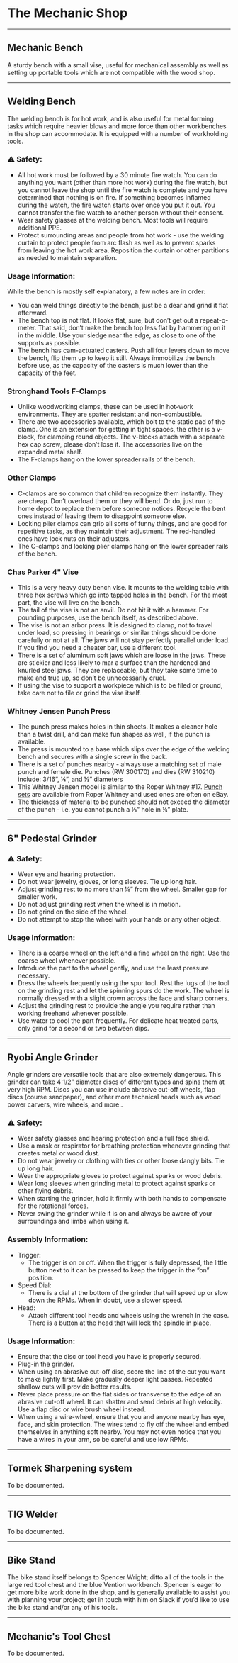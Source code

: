 # The Mechanic Shop

---

## Mechanic Bench

A sturdy bench with a small vise, useful for mechanical assembly as well as setting up portable tools which are not compatible with the wood shop.

---

## Welding Bench

The welding bench is for hot work, and is also useful for metal forming tasks which require heavier blows and more force than other workbenches in the shop can accommodate. It is equipped with a number of workholding tools.

### ⚠️ Safety:

- All hot work must be followed by a 30 minute fire watch. You can do anything you want (other than more hot work) during the fire watch, but you cannot leave the shop until the fire watch is complete and you have determined that nothing is on fire. If something becomes inflamed during the watch, the fire watch starts over once you put it out. You cannot transfer the fire watch to another person without their consent.
- Wear safety glasses at the welding bench. Most tools will require additional PPE.
- Protect surrounding areas and people from hot work - use the welding curtain to protect people from arc flash as well as to prevent sparks from leaving the hot work area. Reposition the curtain or other partitions as needed to maintain separation.

### Usage Information:

While the bench is mostly self explanatory, a few notes are in order:

- You can weld things directly to the bench, just be a dear and grind it flat afterward.
- The bench top is not flat. It looks flat, sure, but don’t get out a repeat-o-meter. That said, don’t make the bench top less flat by hammering on it in the middle. Use your sledge near the edge, as close to one of the supports as possible.
- The bench has cam-actuated casters. Push all four levers down to move the bench, flip them up to keep it still. Always immobilize the bench before use, as the capacity of the casters is much lower than the capacity of the feet.

### Stronghand Tools F-Clamps

- Unlike woodworking clamps, these can be used in hot-work environments. They are spatter resistant and non-combustible.
- There are two accessories available, which bolt to the static pad of the clamp. One is an extension for getting in tight spaces, the other is a v-block, for clamping round objects. The v-blocks attach with a separate hex cap screw, please don’t lose it. The accessories live on the expanded metal shelf.
- The F-clamps hang on the lower spreader rails of the bench.

### Other Clamps

- C-clamps are so common that children recognize them instantly. They are cheap. Don’t overload them or they will bend. Or do, just run to home depot to replace them before someone notices. Recycle the bent ones instead of leaving them to disappoint someone else.
- Locking plier clamps can grip all sorts of funny things, and are good for repetitive tasks, as they maintain their adjustment. The red-handled ones have lock nuts on their adjusters.
- The C-clamps and locking plier clamps hang on the lower spreader rails of the bench.

### Chas Parker 4" Vise

- This is a very heavy duty bench vise. It mounts to the welding table with three hex screws which go into tapped holes in the bench. For the most part, the vise will live on the bench.
- The tail of the vise is not an anvil. Do not hit it with a hammer. For pounding purposes, use the bench itself, as described above.
- The vise is not an arbor press. It is designed to clamp, not to travel under load, so pressing in bearings or similar things should be done carefully or not at all. The jaws will not stay perfectly parallel under load. If you find you need a cheater bar, use a different tool.
- There is a set of aluminum soft jaws which are loose in the jaws. These are stickier and less likely to mar a surface than the hardened and knurled steel jaws. They are replaceable, but they take some time to make and true up, so don’t be unnecessarily cruel.
- If using the vise to support a workpiece which is to be filed or ground, take care not to file or grind the vise itself.

### Whitney Jensen Punch Press

- The punch press makes holes in thin sheets. It makes a cleaner hole than a twist drill, and can make fun shapes as well, if the punch is available.
- The press is mounted to a base which slips over the edge of the welding bench and secures with a single screw in the back.
- There is a set of punches nearby - always use a matching set of male punch and female die. Punches (RW 300170) and dies (RW 310210) include: 3/16”, ¼”, and ½” diameters
- This Whitney Jensen model is similar to the Roper Whitney #17. [Punch sets](https://www.roperwhitney.com/our-products/no-17-type-o-round-punch-die-set/) are available from Roper Whitney and used ones are often on eBay.
- The thickness of material to be punched should not exceed the diameter of the punch - i.e. you cannot punch a ⅛” hole in ¼” plate.

---

## 6" Pedestal Grinder

### ⚠️ Safety:

- Wear eye and hearing protection.
- Do not wear jewelry, gloves, or long sleeves. Tie up long hair.
- Adjust grinding rest to no more than ⅛” from the wheel. Smaller gap for smaller work.
- Do not adjust grinding rest when the wheel is in motion.
- Do not grind on the side of the wheel.
- Do not attempt to stop the wheel with your hands or any other object.

### Usage Information:

- There is a coarse wheel on the left and a fine wheel on the right. Use the coarse wheel whenever possible.
- Introduce the part to the wheel gently, and use the least pressure necessary.
- Dress the wheels frequently using the spur tool. Rest the lugs of the tool on the grinding rest and let the spinning spurs do the work. The wheel is normally dressed with a slight crown across the face and sharp corners.
- Adjust the grinding rest to provide the angle you require rather than working freehand whenever possible.
- Use water to cool the part frequently. For delicate heat treated parts, only grind for a second or two between dips.

---

## Ryobi Angle Grinder

Angle grinders are versatile tools that are also extremely dangerous. This grinder can take 4 1/2” diameter discs of different types and spins them at very high RPM. Discs you can use include abrasive cut-off wheels, flap discs (course sandpaper), and other more technical heads such as wood power carvers, wire wheels, and more..

### ⚠️ Safety:

- Wear safety glasses and hearing protection and a full face shield.
- Use a mask or respirator for breathing protection whenever grinding that creates metal or wood dust.
- Do not wear jewelry or clothing with ties or other loose dangly bits. Tie up long hair.
- Wear the appropriate gloves to protect against sparks or wood debris.
- Wear long sleeves when grinding metal to protect against sparks or other flying debris.
- When starting the grinder, hold it firmly with both hands to compensate for the rotational forces.
- Never swing the grinder while it is on and always be aware of your surroundings and limbs when using it.

### Assembly Information:

- Trigger:
  - The trigger is on or off. When the trigger is fully depressed, the little button next to it can be pressed to keep the trigger in the “on” position.
- Speed Dial:
  - There is a dial at the bottom of the grinder that will speed up or slow down the RPMs. When in doubt, use a slower speed.
- Head:
  - Attach different tool heads and wheels using the wrench in the case. There is a button at the head that will lock the spindle in place.

### Usage Information:

- Ensure that the disc or tool head you have is properly secured.
- Plug-in the grinder.
- When using an abrasive cut-off disc, score the line of the cut you want to make lightly first. Make gradually deeper light passes. Repeated shallow cuts will provide better results.
- Never place pressure on the flat sides or transverse to the edge of an abrasive cut-off wheel. It can shatter and send debris at high velocity. Use a flap disc or wire brush wheel instead.
- When using a wire-wheel, ensure that you and anyone nearby has eye, face, and skin protection. The wires tend to fly off the wheel and embed themselves in anything soft nearby. You may not even notice that you have a wires in your arm, so be careful and use low RPMs.

---

## Tormek Sharpening system

To be documented.

---

## TIG Welder

To be documented.

---

## Bike Stand

The bike stand itself belongs to Spencer Wright; ditto all of the tools in the large red tool chest and the blue Vention workbench. Spencer is eager to get more bike work done in the shop, and is generally available to assist you with planning your project; get in touch with him on Slack if you’d like to use the bike stand and/or any of his tools.

---

## Mechanic's Tool Chest

To be documented.
